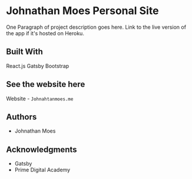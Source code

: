 # Johnathan Moes Personal Site

One Paragraph of project description goes here. Link to the live version of the app if it's hosted on Heroku.

## Built With

React.js
Gatsby
Bootstrap

## See the website here

Website - `Johnahtanmoes.me`

## Authors

* Johnathan Moes


## Acknowledgments

* Gatsby
* Prime Digital Academy